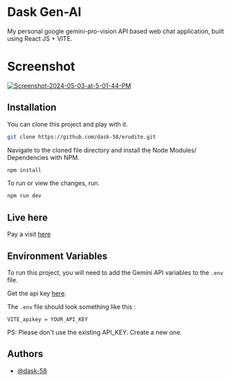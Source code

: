 # Dask Gen-AI
My personal google gemini-pro-vision API based web chat application, built using React JS + VITE.


# Screenshot
<a href="https://ibb.co/jZSyXxY"><img src="https://i.ibb.co/2YTv4Lr/Screenshot-2024-05-03-at-5-01-44-PM.png" alt="Screenshot-2024-05-03-at-5-01-44-PM" border="0"></a>

## Installation

You can clone this project and play with it.

```bash
git clone https://github.com/dask-58/erudite.git
```
Navigate to the cloned file directory and install the Node Modules/ Dependencies with NPM.
```bash
npm install
```
To run or view the changes, run.
```bash
npm run dev
```

## Live here

Pay a visit [here](https://dask-58.github.io/erudite/)

## Environment Variables

To run this project, you will need to add the Gemini API variables to the ```.env``` file.

Get the api key [here](https://ai.google.dev/gemini-api/docs/api-key).

The ```.env``` file should look something like this : 

```
VITE_apikey = YOUR_API_KEY
```

PS: Please don't use the existing API_KEY. Create a new one.

## Authors

- [@dask-58](https://www.github.com/dask-58)

